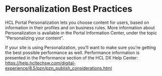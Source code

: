 # Personalization Best Practices

HCL Portal Personalization lets you choose content for users, based on information in their profiles and on business rules. More information about Personalization is available in the Portal Information Center, under the topic “Personalizing your content”.

If your site is using Personalization, you’ll want to make sure you’re getting the best possible performance as well. Performance information is presented in the Performance section of the HCL DX Help Center:
https://help.hcltechsw.com/digital-experience/8.5/pzn/pzn_publish_considerations.html